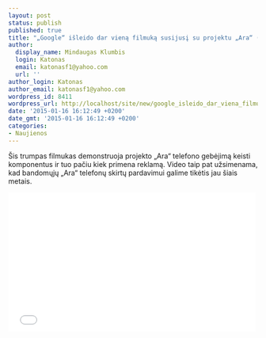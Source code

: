 ```yaml
---
layout: post
status: publish
published: true
title: "„Google“ išleido dar vieną filmuką susijusį su projektu „Ara“ (Video)"
author:
  display_name: Mindaugas Klumbis
  login: Katonas
  email: katonasf1@yahoo.com
  url: ''
author_login: Katonas
author_email: katonasf1@yahoo.com
wordpress_id: 8411
wordpress_url: http://localhost/site/new/google_isleido_dar_viena_filmuka_susijusi_su_projektu_ara/
date: '2015-01-16 16:12:49 +0200'
date_gmt: '2015-01-16 16:12:49 +0200'
categories:
- Naujienos
---
```

<p>
	&Scaron;is trumpas filmukas demonstruoja projekto &bdquo;Ara&ldquo; telefono gebėjimą keisti komponentus ir tuo pačiu kiek primena reklamą. Video taip pat užsimenama, kad bandomųjų &bdquo;Ara&ldquo; telefonų skirtų pardavimui galime tikėtis jau &scaron;iais metais.</p>
<p>
	<iframe allowfullscreen="" frameborder="0" height="281" src="//www.youtube.com/embed/intua_p4kE0" width="500"></iframe></p>
